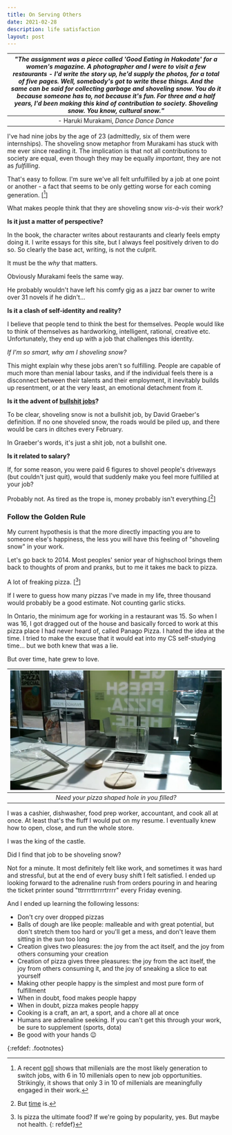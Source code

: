 ```yaml
---
title: On Serving Others
date: 2021-02-28
description: life satisfaction
layout: post
---
```


|_"The assignment was a piece called 'Good Eating in Hakodate' for a women's magazine. A photographer and I were to visit a few restaurants - I'd write the story up, he'd supply the photos, for a total of five pages. Well, somebody's got to write these things. And the same can be said for collecting garbage and shoveling snow. You do it because someone has to, not because it's fun. For three and a half years, I'd been making this kind of contribution to society. Shoveling snow. You know, cultural snow."_|
|:--:|
|- Haruki Murakami, _Dance Dance Dance_|

I've had nine jobs by the age of 23 (admittedly, six of them were internships). The shoveling snow metaphor from Murakami has stuck with me ever since reading it. The implication is that not all contributions to society are equal, even though they may be equally _important_, they are not as _fulfilling_. 

That's easy to follow. I'm sure we've all felt unfulfilled by a job at one point or another - a fact that seems to be only getting worse for each coming generation. [[^1]] 

What makes people think that they are shoveling snow _vis-à-vis_ their work?

**Is it just a matter of perspective?**

In the book, the character writes about restaurants and clearly feels empty doing it. I write essays for this site, but I always feel positively driven to do so. So clearly the base act, writing, is not the culprit. 

It must be the _why_ that matters. 

Obviously Murakami feels the same way. 

He probably wouldn't have left his comfy gig as a jazz bar owner to write over 31 novels if he didn't...

**Is it a clash of self-identity and reality?**

I believe that people tend to think the best for themselves. People would like to think of themselves as hardworking, intelligent, rational, creative etc. Unfortunately, they end up with a job that challenges this identity.

_If I'm so smart, why am I shoveling snow?_

This might explain why these jobs aren't so fulfilling. People are capable of much more than menial labour tasks, and if the individual feels there is a disconnect between their talents and their employment, it inevitably builds up resentment, or at the very least, an emotional detachment from it.

**Is it the advent of [bullshit jobs](https://www.strike.coop/bullshit-jobs/)?**

To be clear, shoveling snow is not a bullshit job, by David Graeber's definition. If no one shoveled snow, the roads would be piled up, and there would be cars in ditches every February. 

In Graeber's words, it's just a shit job, not a bullshit one.

**Is it related to salary?** 

If, for some reason, you were paid 6 figures to shovel people's driveways (but couldn't just quit), would that suddenly make you feel more fulfilled at your job?

Probably not. As tired as the trope is, money probably isn't everything.[[^2]]

### Follow the Golden Rule

My current hypothesis is that the more directly impacting you are to someone else's happiness, the less you will have this feeling of "shoveling snow" in your work.

Let's go back to 2014. Most peoples' senior year of highschool brings them back to thoughts of prom and pranks, but to me it takes me back to pizza.  

A lot of freaking pizza. [[^3]]

If I were to guess how many pizzas I've made in my life, three thousand would probably be a good estimate. Not counting garlic sticks.


In Ontario, the minimum age for working in a restaurant was 15. So when I was 16, I got dragged out of the house and basically forced to work at this pizza place I had never heard of, called Panago Pizza. I hated the idea at the time. I tried to make the excuse that it would eat into my CS self-studying time... but we both knew that was a lie.

But over time, hate grew to love. 

|![](/assets/panago/panago.jpg)|
|:---:|
|*Need your pizza shaped hole in you filled?*|

I was a cashier, dishwasher, food prep worker, accountant, and cook all at once. At least that's the fluff I would put on my resume. I eventually knew how to open, close, and run the whole store. 

I was the king of the castle.

Did I find that job to be shoveling snow? 

Not for a minute. It most definitely felt like work, and sometimes it was hard and stressful, but at the end of every busy shift I felt satisfied. I ended up looking forward to the adrenaline rush from orders pouring in and hearing the ticket printer sound "ttrrrrttrrrrtrrrr" every Friday evening.

And I ended up learning the following lessons:


* Don't cry over dropped pizzas
* Balls of dough are like people: malleable and with great potential, but don't stretch them too hard or you'll get a mess, and don't leave them sitting in the sun too long
* Creation gives two pleasures: the joy from the act itself, and the joy from others consuming your creation
* Creation of pizza gives three pleasures: the joy from the act itself, the joy from others consuming it, and the joy of sneaking a slice to eat yourself
* Making other people happy is the simplest and most pure form of fulfillment
* When in doubt, food makes people happy 
* When in doubt, pizza makes people happy 
* Cooking is a craft, an art, a sport, and a chore all at once
* Humans are adrenaline seeking. If you can't get this through your work, be sure to supplement (sports, dota)
* Be good with your hands 😉





{:refdef: .footnotes}
[^1]: A recent [poll](https://www.gallup.com/workplace/231587/millennials-job-hopping-generation.aspx) shows that millenials are the most likely generation to switch jobs, with 6 in 10 millenials open to new job opportunities. Strikingly, it shows that only 3 in 10 of millenials are meaningfully engaged in their work.
[^2]: But [time](https://www.sciencedirect.com/science/article/pii/S2352250X15300051) is.
[^3]: Is pizza the ultimate food? If we're going by popularity, yes.  But maybe not health.
{: refdef}

